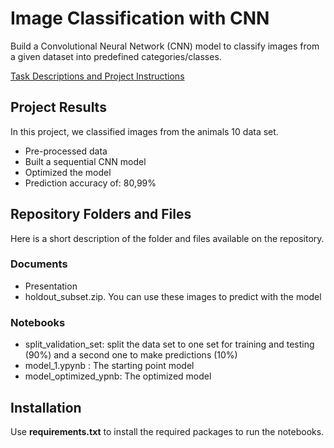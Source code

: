 # Image Classification with CNN

Build a Convolutional Neural Network (CNN) model to classify images from a given dataset into predefined categories/classes.

[Task Descriptions and Project Instructions](https://github.com/ironhack-labs/project-1-deep-learning-image-classification-with-cnn)


## Project Results
In this project, we classified images from the animals 10 data set.
- Pre-processed data 
- Built a sequential CNN model 
- Optimized the model
- Prediction accuracy of: 80,99%


## Repository Folders and Files

Here is a short description of the folder and files available on the repository.


### Documents
- Presentation
- holdout_subset.zip. You can use these images to predict with the model

### Notebooks  
- split_validation_set: split the data set to one set for training and testing (90%) and a second one to make predictions (10%)
- model_1.ypynb : The starting point model
- model_optimized_ypnb: The optimized model


## Installation
Use **requirements.txt** to install the required packages to run the notebooks.
